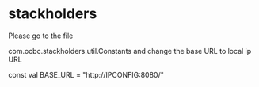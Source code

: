 # stackholders

Please go to the file

com.ocbc.stackholders.util.Constants and change the base URL to local ip URL

const val BASE_URL = "http://IPCONFIG:8080/"
